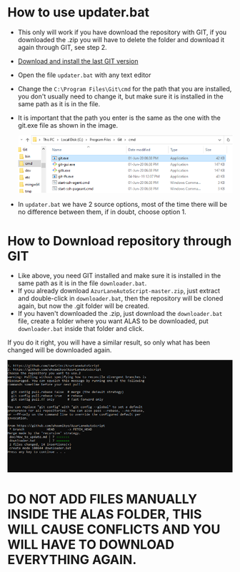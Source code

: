 ﻿# How to use updater.bat

* This only will work if you have download the repository with GIT, if you downloaded the .zip you will have to delete the folder and download it again through GIT, see step 2.
* [Download and install the last GIT version](https://git-scm.com/download/win)
* Open the file `updater.bat` with any text editor
* Change the `C:\Program Files\Git\cmd` for the path that you are installed, you don't usually need to change it, but make sure it is installed in the same path as it is in the file.
* It is important that the path you enter is the same as the one with the git.exe file as shown in the image.

    ![](how_to_update.assets/git.png)
* In `updater.bat` we have 2 source options, most of the time there will be no difference between them, if in doubt, choose option 1.

# How to Download repository through GIT

* Like above, you need GIT installed and make sure it is installed in the same path as it is in the file `downloader.bat`.
* If you already download `AzurLaneAutoScript-master.zip`, just extract and double-click in `downloader.bat`, then the repository will be cloned again, but now the .git folder will be created.
* If you haven't downloaded the .zip, just download the `downloader.bat` file, create a folder where you want ALAS to be downloaded, put `downloader.bat` inside that folder and click.


If you do it right, you will have a similar result, so only what has been changed will be downloaded again.

![](how_to_update.assets/update.png)


# DO NOT ADD FILES MANUALLY INSIDE THE ALAS FOLDER, THIS WILL CAUSE CONFLICTS AND YOU WILL HAVE TO DOWNLOAD EVERYTHING AGAIN.